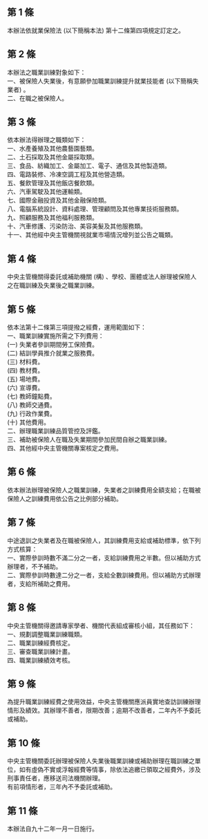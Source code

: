 第 1 條
-------
本辦法依就業保險法 (以下簡稱本法) 第十二條第四項規定訂定之。

第 2 條
-------
本辦法之職業訓練對象如下：  
一、被保險人失業後，有意願參加職業訓練提升就業技能者 (以下簡稱失  
    業者) 。  
二、在職之被保險人。

第 3 條
-------
依本辦法得辦理之職類如下：  
一、水產養殖及其他農藝園藝類。  
二、土石採取及其他金屬採取類。  
三、食品、紡織加工、金屬加工、電子、通信及其他製造類。  
四、電路裝修、冷凍空調工程及其他營造類。  
五、餐飲管理及其他飯店餐飲類。  
六、汽車駕駛及其他運輸類。  
七、國際金融投資及其他金融保險類。  
八、電腦系統設計、資料處理、管理顧問及其他專業技術服務類。  
九、照顧服務及其他福利服務類。  
十、汽車修護、污染防治、美容美髮及其他服務類。  
十一、其他經中央主管機關視就業市場情況增列並公告之職類。

第 4 條
-------
中央主管機關得委託或補助機關 (構) 、學校、團體或法人辦理被保險人  
之在職訓練及失業後之職業訓練。

第 5 條
-------
依本法第十二條第三項提撥之經費，運用範圍如下：  
一、職業訓練實施所需之下列費用：  
 (一) 失業者參訓期間勞工保險費。  
 (二) 結訓學員推介就業之服務費。  
 (三) 材料費。  
 (四) 教材費。  
 (五) 場地費。  
 (六) 宣導費。  
 (七) 教師鐘點費。  
 (八) 教師交通費。  
 (九) 行政作業費。  
 (十) 其他費用。  
二、辦理職業訓練品質管控及評鑑。  
三、補助被保險人在職及失業期間參加民間自辦之職業訓練。  
四、其他經中央主管機關專案核定之費用。

第 6 條
-------
依本辦法辦理被保險人之職業訓練，失業者之訓練費用全額支給；在職被  
保險人之訓練費用依公告之比例部分補助。

第 7 條
-------
中途退訓之失業者及在職被保險人，其訓練費用支給或補助標準，依下列  
方式核算：  
一、實際參訓時數不滿二分之一者，支給訓練費用之半數。但以補助方式  
    辦理者，不予補助。  
二、實際參訓時數達二分之一者，支給全數訓練費用。但以補助方式辦理  
    者，支給所補助之費用。

第 8 條
-------
中央主管機關得邀請專家學者、機關代表組成審核小組，其任務如下：  
一、規劃調整職業訓練職類。  
二、職業訓練經費核定。  
三、審查職業訓練計畫。  
四、職業訓練績效考核。

第 9 條
-------
為提升職業訓練經費之使用效益，中央主管機關應派員實地查訪訓練辦理  
情形及績效。其辦理不善者，限期改善；逾期不改善者，二年內不予委託  
或補助。

第 10 條
--------
中央主管機關委託辦理被保險人失業後職業訓練或補助辦理在職訓練之單  
位，如有虛偽不實或浮報經費等情事，除依法追繳已領取之經費外，涉及  
刑事責任者，應移送司法機關辦理。  
有前項情形者，三年內不予委託或補助。

第 11 條
--------
本辦法自九十二年一月一日施行。

